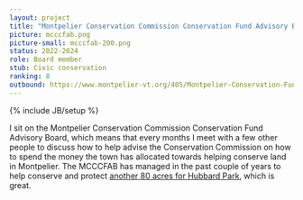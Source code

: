 ```yaml
---
layout: project
title: "Montpelier Conservation Commission Conservation Fund Advisory Board"
picture: mcccfab.png
picture-small: mcccfab-200.png
status: 2022-2024
role: Board member
stub: Civic conservation
ranking: 8
outbound: https://www.montpelier-vt.org/405/Montpelier-Conservation-Fund
---
```

{% include JB/setup %}

I sit on the Montpelier Conservation Commission Conservation Fund Advisory Board, which means that every months I meet with a few other people to discuss how to help advise the Conservation Commission on how to spend the money the town has allocated towards helping conserve land in Montpelier. The MCCCFAB has managed in the past couple of years to help conserve and protect [another 80 acres for Hubbard Park](https://montpelierbridge.org/2021/11/hubbard-park-inches-closer-to-80-acre-expansion/), which is great.  

